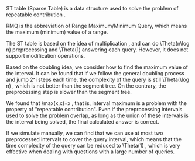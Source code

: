 ST table (Sparse Table) is a data structure used to solve the problem of repeatable contribution .

RMQ is the abbreviation of Range Maximum/Minimum Query, which means the maximum (minimum) value of a range. 

The ST table is based on the idea of ​​multiplication , and can do \Theta(n\log n) preprocessing and \Theta(1) answering each query. However, it does not support modification operations.

Based on the doubling idea, we consider how to find the maximum value of the interval. It can be found that if we follow the general doubling process and jump 2^i steps each time, the complexity of the query is still \Theta(\log n) , which is not better than the segment tree. On the contrary, the preprocessing step is slower than the segment tree.

We found that \max(x,x)=x , that is, interval maximum is a problem with the property of "repeatable contribution". Even if the preprocessing intervals used to solve the problem overlap, as long as the union of these intervals is the interval being solved, the final calculated answer is correct.

If we simulate manually, we can find that we can use at most two preprocessed intervals to cover the query interval, which means that the time complexity of the query can be reduced to \Theta(1) , which is very effective when dealing with questions with a large number of queries.